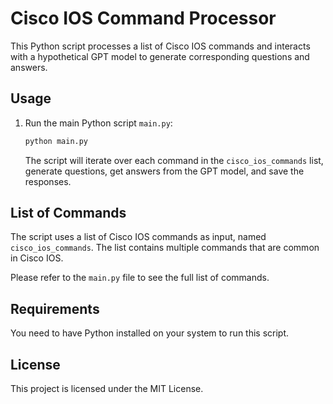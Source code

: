 # Cisco IOS Command Processor

This Python script processes a list of Cisco IOS commands and interacts with a hypothetical GPT model to generate corresponding questions and answers.

## Usage

1. Run the main Python script `main.py`:

    ```bash
    python main.py
    ```

    The script will iterate over each command in the `cisco_ios_commands` list, generate questions, get answers from the GPT model, and save the responses.

## List of Commands

The script uses a list of Cisco IOS commands as input, named `cisco_ios_commands`. The list contains multiple commands that are common in Cisco IOS.

Please refer to the `main.py` file to see the full list of commands.

## Requirements

You need to have Python installed on your system to run this script.

## License

This project is licensed under the MIT License.
